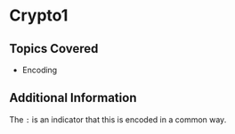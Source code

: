 # Crypto1

## Topics Covered

 * Encoding

## Additional Information

The `:` is an indicator that this is encoded in a common way.